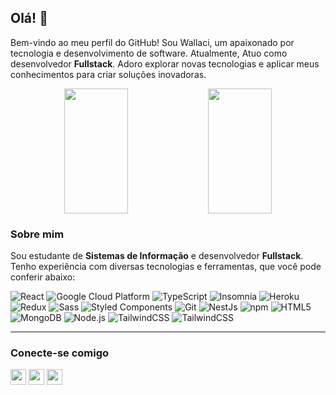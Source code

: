 ## Olá! 👋

Bem-vindo ao meu perfil do GitHub! Sou Wallaci, um apaixonado por tecnologia e desenvolvimento de software. Atualmente, Atuo como desenvolvedor **Fullstack**. Adoro explorar novas tecnologias e aplicar meus conhecimentos para criar soluções inovadoras.

<p align="center">
  <picture>
    <source media="(prefers-color-scheme: dark)" srcset="https://github-readme-stats-ten-beta-68.vercel.app/api?username=codewallaci&count_private=true&locale=pt-br&theme=dark&show_icons=true">
    <img align="center" width="45%" height="200px" src="https://github-readme-stats-ten-beta-68.vercel.app/api?username=codewallaci&count_private=true&locale=pt-br&theme=dark&show_icons=true">
  </picture>
  <picture>
    <source media="(prefers-color-scheme: dark)" srcset="https://github-readme-stats-ten-beta-68.vercel.app/api/top-langs/?username=codewallaci&count_private=true&locale=pt-br&theme=dark&show_icons=true">
    <img align="center" width="45%" height="200px" src="https://github-readme-stats-ten-beta-68.vercel.app/api/top-langs/?username=codewallaci&count_private=true&locale=pt-br&theme=dark&show_icons=true">
  </picture>
</p>

### Sobre mim

Sou estudante de **Sistemas de Informação** e desenvolvedor **Fullstack**. Tenho experiência com diversas tecnologias e ferramentas, que você pode conferir abaixo:

<p>
  <img alt="React" src="https://img.shields.io/badge/-React-45b8d8?style=flat-square&logo=react&logoColor=white" />
  <img alt="Google Cloud Platform" src="https://img.shields.io/badge/-Google_Cloud_Platform-1a73e8?style=flat-square&logo=google-cloud&logoColor=white" />
  <img alt="TypeScript" src="https://img.shields.io/badge/-TypeScript-007ACC?style=flat-square&logo=typescript&logoColor=white" />
  <img alt="Insomnia" src="https://img.shields.io/badge/-Insomnia-5849BE?style=flat-square&logo=insomnia&logoColor=white" />
  <img alt="Heroku" src="https://img.shields.io/badge/-Heroku-430098?style=flat-square&logo=heroku&logoColor=white" />
  <img alt="Redux" src="https://img.shields.io/badge/-Redux-764ABC?style=flat-square&logo=redux&logoColor=white" />
  <img alt="Sass" src="https://img.shields.io/badge/-Sass-CC6699?style=flat-square&logo=sass&logoColor=white" />
  <img alt="Styled Components" src="https://img.shields.io/badge/-Styled_Components-db7092?style=flat-square&logo=styled-components&logoColor=white" />
  <img alt="Git" src="https://img.shields.io/badge/-Git-F05032?style=flat-square&logo=git&logoColor=white" />
  <img alt="NestJs" src="https://img.shields.io/badge/-NestJs-ea2845?style=flat-square&logo=nestjs&logoColor=white" />
  <img alt="npm" src="https://img.shields.io/badge/-NPM-CB3837?style=flat-square&logo=npm&logoColor=white" />
  <img alt="HTML5" src="https://img.shields.io/badge/-HTML5-E34F26?style=flat-square&logo=html5&logoColor=white" />
  <img alt="MongoDB" src="https://img.shields.io/badge/-MongoDB-13aa52?style=flat-square&logo=mongodb&logoColor=white" />
  <img alt="Node.js" src="https://img.shields.io/badge/-Node.js-43853d?style=flat-square&logo=Node.js&logoColor=white" />
  <img alt="TailwindCSS" src="https://img.shields.io/badge/-TailwindCSS-007ACC?style=flat-square&logo=TailwindCSS&logoColor=white" />
  <img alt="TailwindCSS" src="https://img.shields.io/badge/-Bun-808080?style=flat-square&logo=bun&logoColor=white" />
</p>

---

### Conecte-se comigo

<p>
  <a href="https://www.twitter.com/realwallaci"><img src="https://img.shields.io/badge/twitter-%231DA1F2.svg?&style=for-the-badge&logo=twitter&logoColor=white" height=25></a>
  <a href="https://www.linkedin.com/in/realwallaci"><img src="https://img.shields.io/badge/linkedin-%230077B5.svg?&style=for-the-badge&logo=linkedin&logoColor=white" height=25></a>
  <a href="https://www.instagram.com/realwallaci/"><img src="https://img.shields.io/badge/instagram-%23E4405F.svg?&style=for-the-badge&logo=instagram&logoColor=white" height=25></a>
</p>
